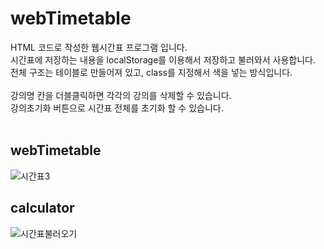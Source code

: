 # webTimetable

HTML 코드로 작성한 웹시간표 프로그램 입니다.<br>
시간표에 저장하는 내용을 localStorage를 이용해서 저장하고 불러와서 사용합니다.<br>
전체 구조는 테이블로 만들어져 있고, class를 지정해서 색을 넣는 방식입니다.<br>
<br>
강의명 칸을 더블클릭하면 각각의 강의를 삭제할 수 있습니다.<br>
강의초기화 버튼으로 시간표 전체를 초기화 할 수 있습니다.<br>
<br>
<h2>webTimetable</h2>

![시간표3](https://user-images.githubusercontent.com/86765399/141258379-38907d40-22a4-4d28-9378-e80816482c3b.PNG)
<h2>calculator</h2>

![시간표불러오기](https://user-images.githubusercontent.com/86765399/141258382-93b18e44-d2c6-4b81-b4e7-d3a561588578.PNG)
